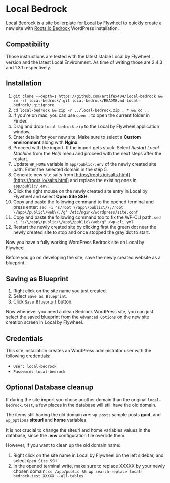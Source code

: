 # Local Bedrock
Local Bedrock is a site boilerplate for [Local by Flywheel](https://local.getflywheel.com/) to quickly create a new site with [Roots.io Bedrock](https://roots.io/bedrock/) WordPress installation. 

## Compatibility
Those instructions are tested with the latest stable Local by Flywheel version and the latest Local Environment. As time of writing those are 2.4.3 and 1.3.1 respectively.

## Installation

1. `git clone --depth=1 https://github.com/artifex404/local-bedrock && rm -rf local-bedrock/.git local-bedrock/README.md local-bedrock/.gitignore`
2. `cd local-bedrock && zip -r ../local-bedrock.zip . * && cd ..`
3. If you're on mac, you can use `open .` to open the current folder in Finder.
4. Drag and drop `local-bedrock.zip` to the Local by Flywheel application window.
5. Enter details for your new site. Make sure to select a **Custom environment** along with **Nginx**.
6. Proceed with the import. If the import gets stuck. Select *Restart Local Machine* from the *Help* menu and proceed with the next steps after the restart.
7. Update `WP_HOME` variable in `app/public/.env` of the newly created site path. Enter the selected domain in the step 5. 
8. Generate new site salts from [https://roots.io/salts.html](https://roots.io/salts.html) and replace the existing ones in `app/public/.env`.
9. Click the right mouse on the newly created site entry in Local by Flywheel and select **Open Site SSH**.
10. Copy and paste the following command to the opened terminal and press enter: `sed -i "s/root \/app\/public\/\;/root \/app\/public\/web\/;/g" /etc/nginx/wordpress/site.conf`
11. Copy and paste the following command too to fix the WP-CLI path: `sed -i "s/\/app\/public/\/app\/public\/web/g" /wp-cli.yml`
12. Restart the newly created site by clicking first the green dot near the newly created site to stop and once stopped the gray dot to start.

Now you have a fully working WordPress Bedrock site on Local by Flywheel.

Before you go on developing the site, save the newly created website as a blueprint.

## Saving as Blueprint

1. Right click on the site name you just created.
2. Select `Save as Blueprint`.
3. Click `Save Blueprint` button.

Now whenever you need a clean Bedrock WordPress site, you can just select the saved blueprint from the `Advanced Options` on the new site creation screen in Local by Flywheel.

## Credentials

This site installation creates an WordPress administrator user with the following credentials:

* `User: local-bedrock` 
* `Password: local-bedrock`

## Optional Database cleanup

If during the site import you chose another domain than the original `local-bedrock.test`, a few places in the database will still have the old domain.

The items still having the old domain are: `wp_posts` sample posts **guid**, and `wp_options` **siteurl** and **home** variables.

It is not crucial to change the siteurl and home variables values in the database, since the **.env** configuration file override them. 

However, if you want to clean up the old domain name:

1. Right click on the site name in Local by Flywheel on the left sidebar, and select `Open Site SSH`
2. In the opened terminal write, make sure to replace XXXXX by your newly chosen domain: `cd /app/public && wp search-replace local-bedrock.test XXXXX --all-tables`
